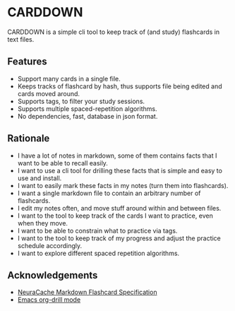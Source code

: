 # CARDDOWN

CARDDOWN is a simple cli tool to keep track of (and study) flashcards in text files.

## Features

  - Support many cards in a single file.
  - Keeps tracks of flashcard by hash, thus supports file being edited and cards moved around.
  - Supports tags, to filter your study sessions.
  - Supports multiple spaced-repetition algorithms.
  - No dependencies, fast, database in json format.
  
## Rationale

- I have a lot of notes in markdown, some of them contains facts that I want to be able to recall easily.
- I want to use a cli tool for drilling these facts that is simple and easy to use and install. 
- I want to easily mark these facts in my notes (turn them into flashcards).
- I want a single markdown file to contain an arbitrary number of flashcards.
- I edit my notes often, and move stuff around within and between files.
- I want to the tool to keep track of the cards I want to practice, even when they move.
- I want to be able to constrain what to practice via tags.
- I want to the tool to keep track of my progress and adjust the practice schedule accordingly.
- I want to explore different spaced repetition algorithms.

## Acknowledgements

- [NeuraCache Markdown Flashcard Specification](https://github.com/NeuraCache/markdown-flashcards-spaced-repetition)
- [Emacs org-drill mode](https://gitlab.com/phillord/org-drill/)

